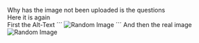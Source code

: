 Why has the image not been uploaded is the questions  
Here it is again  
First the Alt-Text
´´´ 
![Random Image](https://hatrabbits.com/wp-content/uploads/2017/01/random.jpg)
´´´
And then the real image  
![Random Image](https://hatrabbits.com/wp-content/uploads/2017/01/random.jpg)
